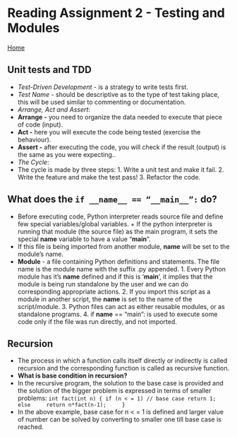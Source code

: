 # **Reading Assignment 2 - Testing and Modules**
[Home](https://micgreene.github.io/reading-notes/)
 ## Unit tests and TDD
  + *Test-Driven Development* -  is a strategy to write tests first.
  + *Test Name* - should be descriptive as to the type of test taking place, this will be used similar to commenting or documentation.
  + *Arrange, Act and Assert*:
   + **Arrange -** you need to organize the data needed to execute that piece of code (input).
   + **Act -** here you will execute the code being tested (exercise the behaviour).
   + **Assert -** after executing the code, you will check if the result (output) is the same as you were expecting..
  + *The Cycle*:
   + The cycle is made by three steps:
    1. Write a unit test and make it fail.
    2. Write the feature and make the test pass!
    3. Refactor the code.

 ## What does the `if __name__ == “__main__”:` do?
   + Before executing code, Python interpreter reads source file and define few special variables/global variables.
    + If the python interpreter is running that module (the source file) as the main program, it sets the special __name__ variable to have a value “__main__”. 
   + If this file is being imported from another module, __name__ will be set to the module’s name.
   +  **Module** - a file containing Python definitions and statements. The file name is the module name with the suffix .py appended. 
    1. Every Python module has it’s __name__ defined and if this is ‘__main__’, it implies that the module is being run standalone by the user and we can do corresponding appropriate actions.
    2. If you import this script as a module in another script, the __name__ is set to the name of the script/module.
    3. Python files can act as either reusable modules, or as standalone programs.
    4. if __name__ == “main”: is used to execute some code only if the file was run directly, and not imported.

 ## Recursion
  + The process in which a function calls itself directly or indirectly is called recursion and the corresponding function is called as recursive function.
  + **What is base condition in recursion?**
   + In the recursive program, the solution to the base case is provided and the solution of the bigger problem is expressed in terms of smaller problems: `int fact(int n)
{
    if (n < = 1) // base case
        return 1;
    else    
        return n*fact(n-1);    
}`
   + In the above example, base case for n < = 1 is defined and larger value of number can be solved by converting to smaller one till base case is reached.
  
